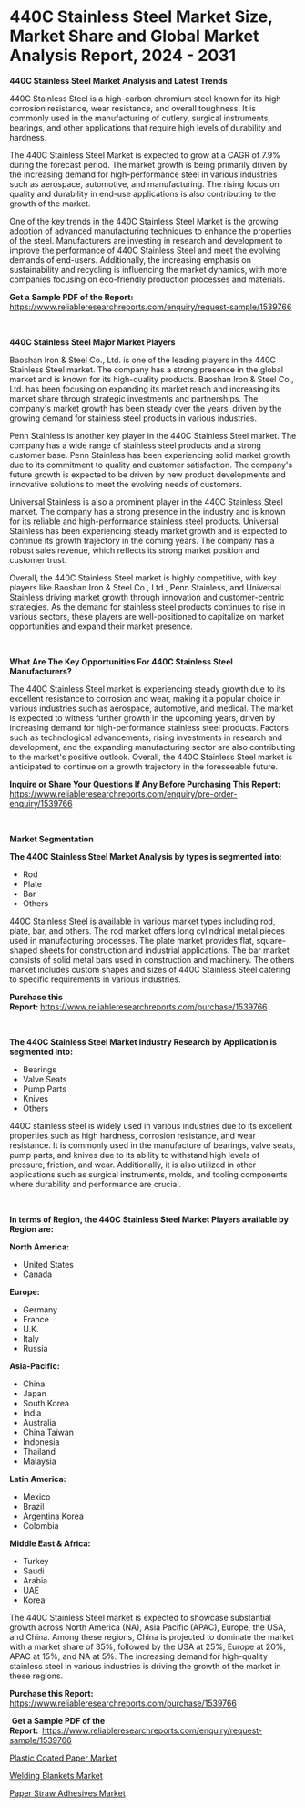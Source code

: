 <p><h1>440C Stainless Steel Market Size, Market Share and Global Market Analysis Report, 2024 - 2031</h1></p><p><strong>440C Stainless Steel Market Analysis and Latest Trends</strong></p>
<p><p>440C Stainless Steel is a high-carbon chromium steel known for its high corrosion resistance, wear resistance, and overall toughness. It is commonly used in the manufacturing of cutlery, surgical instruments, bearings, and other applications that require high levels of durability and hardness.</p><p>The 440C Stainless Steel Market is expected to grow at a CAGR of 7.9% during the forecast period. The market growth is being primarily driven by the increasing demand for high-performance steel in various industries such as aerospace, automotive, and manufacturing. The rising focus on quality and durability in end-use applications is also contributing to the growth of the market.</p><p>One of the key trends in the 440C Stainless Steel Market is the growing adoption of advanced manufacturing techniques to enhance the properties of the steel. Manufacturers are investing in research and development to improve the performance of 440C Stainless Steel and meet the evolving demands of end-users. Additionally, the increasing emphasis on sustainability and recycling is influencing the market dynamics, with more companies focusing on eco-friendly production processes and materials.</p></p>
<p><strong>Get a Sample PDF of the Report:&nbsp;</strong> <a href="https://www.reliableresearchreports.com/enquiry/request-sample/1539766">https://www.reliableresearchreports.com/enquiry/request-sample/1539766</a></p>
<p>&nbsp;</p>
<p><strong>440C Stainless Steel Major Market Players</strong></p>
<p><p>Baoshan Iron & Steel Co., Ltd. is one of the leading players in the 440C Stainless Steel market. The company has a strong presence in the global market and is known for its high-quality products. Baoshan Iron & Steel Co., Ltd. has been focusing on expanding its market reach and increasing its market share through strategic investments and partnerships. The company's market growth has been steady over the years, driven by the growing demand for stainless steel products in various industries.</p><p>Penn Stainless is another key player in the 440C Stainless Steel market. The company has a wide range of stainless steel products and a strong customer base. Penn Stainless has been experiencing solid market growth due to its commitment to quality and customer satisfaction. The company's future growth is expected to be driven by new product developments and innovative solutions to meet the evolving needs of customers.</p><p>Universal Stainless is also a prominent player in the 440C Stainless Steel market. The company has a strong presence in the industry and is known for its reliable and high-performance stainless steel products. Universal Stainless has been experiencing steady market growth and is expected to continue its growth trajectory in the coming years. The company has a robust sales revenue, which reflects its strong market position and customer trust.</p><p>Overall, the 440C Stainless Steel market is highly competitive, with key players like Baoshan Iron & Steel Co., Ltd., Penn Stainless, and Universal Stainless driving market growth through innovation and customer-centric strategies. As the demand for stainless steel products continues to rise in various sectors, these players are well-positioned to capitalize on market opportunities and expand their market presence.</p></p>
<p>&nbsp;</p>
<p><strong>What Are The Key Opportunities For 440C Stainless Steel Manufacturers?</strong></p>
<p><p>The 440C Stainless Steel market is experiencing steady growth due to its excellent resistance to corrosion and wear, making it a popular choice in various industries such as aerospace, automotive, and medical. The market is expected to witness further growth in the upcoming years, driven by increasing demand for high-performance stainless steel products. Factors such as technological advancements, rising investments in research and development, and the expanding manufacturing sector are also contributing to the market's positive outlook. Overall, the 440C Stainless Steel market is anticipated to continue on a growth trajectory in the foreseeable future.</p></p>
<p><strong>Inquire or Share Your Questions If Any Before Purchasing This Report:</strong> <a href="https://www.reliableresearchreports.com/enquiry/pre-order-enquiry/1539766">https://www.reliableresearchreports.com/enquiry/pre-order-enquiry/1539766</a></p>
<p>&nbsp;</p>
<p><strong>Market Segmentation</strong></p>
<p><strong>The 440C Stainless Steel Market Analysis by types is segmented into:</strong></p>
<p><ul><li>Rod</li><li>Plate</li><li>Bar</li><li>Others</li></ul></p>
<p><p>440C Stainless Steel is available in various market types including rod, plate, bar, and others. The rod market offers long cylindrical metal pieces used in manufacturing processes. The plate market provides flat, square-shaped sheets for construction and industrial applications. The bar market consists of solid metal bars used in construction and machinery. The others market includes custom shapes and sizes of 440C Stainless Steel catering to specific requirements in various industries.</p></p>
<p><strong>Purchase this Report:&nbsp;</strong><a href="https://www.reliableresearchreports.com/purchase/1539766">https://www.reliableresearchreports.com/purchase/1539766</a></p>
<p>&nbsp;</p>
<p><strong>The 440C Stainless Steel Market Industry Research by Application is segmented into:</strong></p>
<p><ul><li>Bearings</li><li>Valve Seats</li><li>Pump Parts</li><li>Knives</li><li>Others</li></ul></p>
<p><p>440C stainless steel is widely used in various industries due to its excellent properties such as high hardness, corrosion resistance, and wear resistance. It is commonly used in the manufacture of bearings, valve seats, pump parts, and knives due to its ability to withstand high levels of pressure, friction, and wear. Additionally, it is also utilized in other applications such as surgical instruments, molds, and tooling components where durability and performance are crucial.</p></p>
<p>&nbsp;</p>
<p><strong>In terms of Region, the 440C Stainless Steel Market Players available by Region are:</strong></p>
<p>
    <p> <strong> North America: </strong>
        <ul>
            <li>United States</li>
            <li>Canada</li>
        </ul>
        </p> 
    <p> <strong> Europe: </strong>
        <ul>
            <li>Germany</li>
            <li>France</li>
            <li>U.K.</li>
            <li>Italy</li>
            <li>Russia</li>
        </ul>
        </p> 
    <p> <strong> Asia-Pacific: </strong>
        <ul>
            <li>China</li>
            <li>Japan</li>
            <li>South Korea</li>
            <li>India</li>
            <li>Australia</li>
            <li>China Taiwan</li>
            <li>Indonesia</li>
            <li>Thailand</li>
            <li>Malaysia</li>
        </ul>
        </p> 
    <p> <strong> Latin America: </strong>
        <ul>
            <li>Mexico</li>
            <li>Brazil</li>
            <li>Argentina Korea</li>
            <li>Colombia</li>
        </ul>
        </p> 
    <p> <strong> Middle East & Africa: </strong>
        <ul>
            <li>Turkey</li>
            <li>Saudi</li>
            <li>Arabia</li>
            <li>UAE</li>
            <li>Korea</li>
        </ul>
    </p>
    </p>
<p><p>The 440C Stainless Steel market is expected to showcase substantial growth across North America (NA), Asia Pacific (APAC), Europe, the USA, and China. Among these regions, China is projected to dominate the market with a market share of 35%, followed by the USA at 25%, Europe at 20%, APAC at 15%, and NA at 5%. The increasing demand for high-quality stainless steel in various industries is driving the growth of the market in these regions.</p></p>
<p><strong>Purchase this Report: </strong><a href="https://www.reliableresearchreports.com/purchase/1539766">https://www.reliableresearchreports.com/purchase/1539766</a></p>
<p>&nbsp;<strong>Get a Sample PDF of the Report:&nbsp;&nbsp;</strong><a href="https://www.reliableresearchreports.com/enquiry/request-sample/1539766">https://www.reliableresearchreports.com/enquiry/request-sample/1539766</a></p>
<p><strong></strong></p>
<p><p><a href="https://github.com/bobicer/Market-Research-Report-List-2/blob/main/plastic-coated-paper-market.md">Plastic Coated Paper Market</a></p><p><a href="https://github.com/timeliteaut/Market-Research-Report-List-1/blob/main/welding-blankets-market.md">Welding Blankets Market</a></p><p><a href="https://github.com/seekum/Market-Research-Report-List-1/blob/main/paper-straw-adhesives-market.md">Paper Straw Adhesives Market</a></p></p>